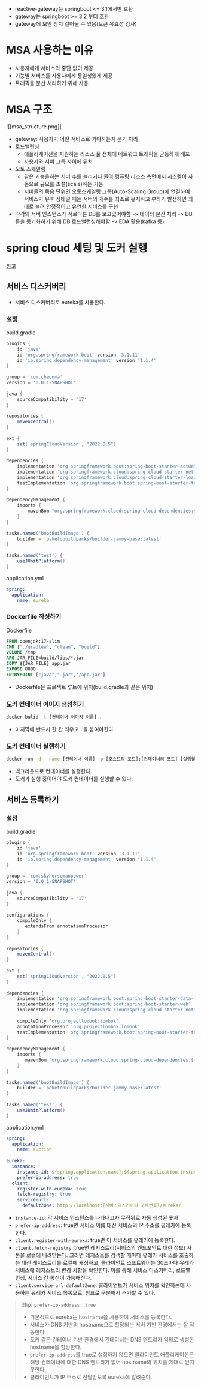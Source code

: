 - reactive-gateway는 springboot  <= 3.1에서만 호환
- gateway는 springboot >= 3.2 부터 호환
- gateway에 보안 장치 걸어둘 수 있음(토큰 유효성 검사)

# MSA 사용하는 이유
- 사용자에게 서비스의 중단 없이 제공
- 기능별 서비스를 사용자에게 통일성있게 제공
- 트래픽을 분산 처리하기 위해 사용
# MSA 구조
![[msa_structure.png]]
- gateway: 사용자가 어떤 서비스로 가야하는지 분기 처리
- 로드밸런싱
	- 애플리케이션을 지원하는 리소스 풀 전체에 네트워크 트래픽을 균등하게 배포
	- 사용자와 서버 그룹 사이에 위치
- 오토 스케일링
	- 같은 기능을하는 서버 수를 늘리거나 줄여 컴퓨팅 리소스 측면에서 시스템이 자동으로 규모를 조절(scale)하는 기능
	- 서버들의 묶음 단위인 오토스케일링 그룹(Auto-Scaling Group)에 연결하여 서비스가 유휴 상태일 때는 서버의 개수를 최소로 유지하고 부하가 발생하면 최대로 늘려 안정적이고 유연한 서비스를 구현
- 각각의 서버 인스턴스가 서로다른 DB를 보고있어야함 -> 데이터 분산 처리 -> DB들을 동기화하기 위해 DB 로드밸런싱해야함 -> EDA 활용(kafka 등)
# spring cloud 세팅 및 도커 실행
[참고](https://wrtn.ai/chat/u/65d591e80c06023ae70af73a/c/6634cc01d6b92cf36737f8d1?type=u)
## 서비스 디스커버리
- 서비스 디스커버리로 eureka를 사용한다.
### 설정
build.gradle
```gradle
plugins {  
    id 'java'  
    id 'org.springframework.boot' version '3.1.11'  
    id 'io.spring.dependency-management' version '1.1.4'  
}  
  
group = 'com.cheonma'  
version = '0.0.1-SNAPSHOT'  
  
java {  
    sourceCompatibility = '17'  
}  
  
repositories {  
    mavenCentral()  
}  
  
ext {  
    set('springCloudVersion', "2022.0.5")  
}  
  
dependencies {  
    implementation 'org.springframework.boot:spring-boot-starter-actuator'  
    implementation 'org.springframework.cloud:spring-cloud-starter-netflix-eureka-server'  
    implementation 'org.springframework.cloud:spring-cloud-starter-loadbalancer'  
    testImplementation 'org.springframework.boot:spring-boot-starter-test'  
}  
  
dependencyManagement {  
    imports {  
        mavenBom "org.springframework.cloud:spring-cloud-dependencies:${springCloudVersion}"  
    }  
}  
  
tasks.named('bootBuildImage') {  
    builder = 'paketobuildpacks/builder-jammy-base:latest'  
}  
  
tasks.named('test') {  
    useJUnitPlatform()  
}
```

application.yml
```yml
spring:  
  application:  
    name: eureka
```
### Dockerfile 작성하기
Dockerfile
```Dockerfile
FROM openjdk:17-slim  
CMD ["./gradlew", "clean", "build"]  
VOLUME /tmp  
ARG JAR_FILE=build/libs/*.jar  
COPY ${JAR_FILE} app.jar  
EXPOSE 8080  
ENTRYPOINT ["java","-jar","/app.jar"]
```
- Dockerfile은 프로젝트 루트에 위치(build.gradle과 같은 위치)
### 도커 컨테이너 이미지 생성하기
```bash
docker bulid -t [컨테이너 이미지 이름] .
```
- 마지막에 반드시 한 칸 띄우고  `.`을 붙여야한다.
### 도커 컨테이너 실행하기
```bash
docker run -d --name [컨테이너 이름] -p [호스트의 포트]:[컨테이너의 포트] [실행할 이미지 이름]
```
- 백그라운드로 컨테이너를 실행한다.
- 도커가 실행 중이어야 도커 컨테이너를 실행할 수 있다.
## 서비스 등록하기
### 설정
build.gradle
```gradle
plugins {  
    id 'java'  
    id 'org.springframework.boot' version '3.1.11'  
    id 'io.spring.dependency-management' version '1.1.4'  
}  
  
group = 'com.skyhorsemanpower'  
version = '0.0.1-SNAPSHOT'  
  
java {  
    sourceCompatibility = '17'  
}  
  
configurations {  
    compileOnly {  
       extendsFrom annotationProcessor  
    }  
}  
  
repositories {  
    mavenCentral()  
}  
  
ext {  
    set('springCloudVersion', "2022.0.5")  
}  
  
dependencies {  
    implementation 'org.springframework.boot:spring-boot-starter-data-jpa'  
    implementation 'org.springframework.boot:spring-boot-starter-web'  
    implementation 'org.springframework.cloud:spring-cloud-starter-netflix-eureka-client'  
  
    compileOnly 'org.projectlombok:lombok'  
    annotationProcessor 'org.projectlombok:lombok'  
    testImplementation 'org.springframework.boot:spring-boot-starter-test'  
}  
  
dependencyManagement {  
    imports {  
       mavenBom "org.springframework.cloud:spring-cloud-dependencies:${springCloudVersion}"  
    }  
}  
  
tasks.named('bootBuildImage') {  
    builder = 'paketobuildpacks/builder-jammy-base:latest'  
}  
  
tasks.named('test') {  
    useJUnitPlatform()  
}
```

application.yml
```yml
spring:  
  application:  
    name: auction
  
eureka:  
  instance:  
    instance-id: ${spring.application.name}:${spring.application.instance_id:${random.value}}  
    prefer-ip-address: true  
  client:  
    register-with-eureka: true  
    fetch-registry: true  
    service-url:  
      defaultZone: http://localhost:[서비스디스커버리 포트번호]/eureka/
```
- `instance-id`: 각 서비스 인스턴스를 나타내고자 무작위로 자동 생성된 숫자
- `prefer-ip-address`: true면 서비스 이름 대신 서비스의 IP 주소를 유레카에 등록한다.
- `client.register-with-eureka`: true면 이 서비스를 유레카에 등록한다.
- `client.fetch-registry`: true면 레지스트리(서비스의 엔드포인트 대한 정보) 사본을 로컬에 내려받는다. 그러면 레지스트를 검색할 때마다 유레카 서비스를 호출하는 대신 레지스트리를 로컬에 캐싱하고, 클라이언트 소프트웨어는 30초마다 유레카 서비스에 레지스트리 변경 사항을 확인한다. 이를 통해 서비스 디스커버리, 로드밸런싱, 서비스 간 통신이 가능해진다.
- `client.service-url-defaultZone`: 클라이언트가 서비스 위치를 확인하는데 사용하는 유레카 서비스 목록으로, 쉼표로 구분해서 추가할 수 있다.

> [!tip] `prefer-ip-address: true`
> - 기본적으로 eureka는 hostname을 사용하여 서비스를 등록한다.
> - 서비스가 DNS 기반의 hostname으로 할당되는 서버 기반 환경에서는 잘 작동한다.
> - 도커 같은 컨테이너 기반 환경에서 컨테이너는 DNS 엔트리가 임의로 생성한 hostname을 할당한다.
> - `prefer-ip-address`를 true로 설정하지 않으면 클라이언트 애플리케이션은 해당 컨테이너에 대한 DNS 엔트리가 없어 hostname의 위치를 제대로 얻지 못한다.
> - 클라이언트가 IP 주소로 전달받도록 eureka에 알려준다.


